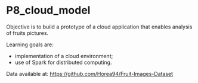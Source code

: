 # P8_cloud_model

Objective is to build a prototype of a cloud application that enables analysis of fruits pictures.

Learning goals are:
- implementation of a cloud environment;
- use of Spark for distributed computing.

Data available at: https://github.com/Horea94/Fruit-Images-Dataset
